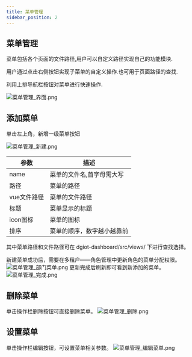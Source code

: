 ```yaml
---
title: 菜单管理
sidebar_position: 2
---
```


## 菜单管理
菜单包括各个页面的文件路径,用户可以自定义路径实现自己的功能模块.

用户通过点击右侧按钮实现子菜单的自定义操作.也可用于页面路径的查找.

利用上排导航栏按钮对菜单进行快速操作.

![菜单管理_界面.png](http://dgiot-1253666439.cos.ap-shanghai-fsi.myqcloud.com/shuwa_tech/zh/manual/cloud/Smart%20venue/Multi-tenant/%E8%8F%9C%E5%8D%95%E7%AE%A1%E7%90%86_%E7%95%8C%E9%9D%A2.png)

## 添加菜单
单击左上角，新增一级菜单按钮


![菜单管理_新建.png](http://dgiot-1253666439.cos.ap-shanghai-fsi.myqcloud.com/shuwa_tech/zh/manual/cloud/Smart%20venue/Multi-tenant/%E8%8F%9C%E5%8D%95%E7%AE%A1%E7%90%86_%E6%96%B0%E5%BB%BA.png)

|参数|描述|
|-|-|
|name|菜单的文件名,首字母需大写|
|路径|菜单的路径|
|vue文件路径|菜单的文件路径|
|标题|菜单显示的标题|
|icon图标|菜单的图标|
|排序|菜单的顺序，数字越小越靠前|

其中菜单路径和文件路径可在 dgiot-dashboard/src/views/ 下进行查找选择。

新建菜单成功后，需要在多租户——角色管理中更新角色的菜单分配权限。
![菜单管理_部门菜单.png](http://dgiot-1253666439.cos.ap-shanghai-fsi.myqcloud.com/shuwa_tech/zh/manual/cloud/Smart%20venue/Multi-tenant/%E8%8F%9C%E5%8D%95%E7%AE%A1%E7%90%86_%E9%83%A8%E9%97%A8%E8%8F%9C%E5%8D%95.png)
更新完成后刷新即可看到新添加的菜单。
![菜单管理_完成.png](http://dgiot-1253666439.cos.ap-shanghai-fsi.myqcloud.com/shuwa_tech/zh/manual/cloud/Smart%20venue/Multi-tenant/%E8%8F%9C%E5%8D%95%E7%AE%A1%E7%90%86_%E5%AE%8C%E6%88%90.png)

## 删除菜单
单击操作栏删除按钮可直接删除菜单。
![菜单管理_删除.png](http://dgiot-1253666439.cos.ap-shanghai-fsi.myqcloud.com/shuwa_tech/zh/manual/cloud/Smart%20venue/Multi-tenant/%E8%8F%9C%E5%8D%95%E7%AE%A1%E7%90%86_%E5%88%A0%E9%99%A4.png)

## 设置菜单
单击操作栏编辑按钮，可设置菜单相关参数。
![菜单管理_编辑菜单.png](http://dgiot-1253666439.cos.ap-shanghai-fsi.myqcloud.com/shuwa_tech/zh/manual/cloud/Smart%20venue/Multi-tenant/%E8%8F%9C%E5%8D%95%E7%AE%A1%E7%90%86_%E7%BC%96%E8%BE%91%E8%8F%9C%E5%8D%95.png)


